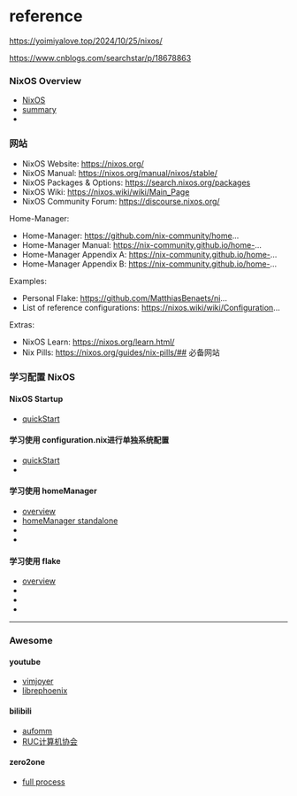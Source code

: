 # reference

https://yoimiyalove.top/2024/10/25/nixos/


https://www.cnblogs.com/searchstar/p/18678863



### NixOS Overview
- [NixOS](https://www.youtube.com/watch?v=9OMDnZWXjn4)
- [summary](https://www.bilibili.com/video/BV1hF4m1T7oz/?spm_id_from=333.337.search-card.all.click&vd_source=349f34e1c8269354115a17e56a014c6d)
- []()

### 网站
- NixOS Website: https://nixos.org/
- NixOS Manual: https://nixos.org/manual/nixos/stable/
- NixOS Packages & Options: https://search.nixos.org/packages
- NixOS Wiki: https://nixos.wiki/wiki/Main_Page
- NixOS Community Forum: https://discourse.nixos.org/

Home-Manager:
- Home-Manager: https://github.com/nix-community/home...
- Home-Manager Manual: https://nix-community.github.io/home-...
- Home-Manager Appendix A: https://nix-community.github.io/home-...
- Home-Manager Appendix B: https://nix-community.github.io/home-...

Examples:
- Personal Flake: https://github.com/MatthiasBenaets/ni...
- List of reference configurations: https://nixos.wiki/wiki/Configuration...

Extras:
- NixOS Learn: https://nixos.org/learn.html/
- Nix Pills: https://nixos.org/guides/nix-pills/## 必备网站

### 学习配置 NixOS
#### NixOS Startup
- [quickStart](https://www.bilibili.com/video/BV1cM411T7Ky?spm_id_from=333.788.recommend_more_video.-1&vd_source=349f34e1c8269354115a17e56a014c6d)
#### 学习使用 configuration.nix进行单独系统配置
- [quickStart](https://www.youtube.com/watch?v=2eNJy9DSGNw)
- []()
#### 学习使用 homeManager
- [overview](https://www.bilibili.com/video/BV1Cs4y177vS/?spm_id_from=333.337.search-card.all.click&vd_source=349f34e1c8269354115a17e56a014c6d)
- [homeManager standalone](https://www.youtube.com/watch?v=IiyBeR-Guqw)
- []()
- []()
#### 学习使用 flake
- [overview](https://www.bilibili.com/video/BV1ho4y1H7jv?spm_id_from=333.788.recommend_more_video.-1&vd_source=349f34e1c8269354115a17e56a014c6d)
- []()
- []()
- []()


---
### Awesome
#### youtube
- [vimjoyer](https://www.youtube.com/@vimjoyer)
- [librephoenix](https://www.youtube.com/@librephoenix)
#### bilibili
- [aufomm](https://space.bilibili.com/394900930)
- [RUC计算机协会](https://space.bilibili.com/3493132012358536)
#### zero2one
- [full process](https://www.youtube.com/watch?v=AGVXJ-TIv3Y&t=3911s)
